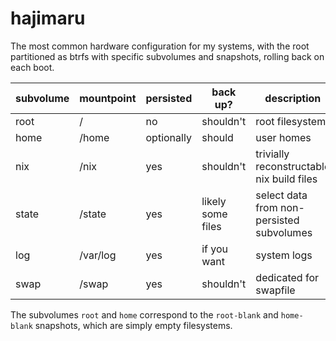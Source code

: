# hajimaru
The most common hardware configuration for my systems, with the root
partitioned as btrfs with specific subvolumes and snapshots, rolling
back on each boot.

| subvolume | mountpoint | persisted  | back up?          | description                               |
| --------- | ---------- | ---------- | ----------------  | ----------------------------------------- |
| root      | /          | no         | shouldn't         | root filesystem                           |
| home      | /home      | optionally | should            | user homes                                |
| nix       | /nix       | yes        | shouldn't         | trivially reconstructable nix build files |
| state     | /state     | yes        | likely some files | select data from non-persisted subvolumes |
| log       | /var/log   | yes        | if you want       | system logs                               |
| swap      | /swap      | yes        | shouldn't         | dedicated for swapfile                    |

The subvolumes `root` and `home` correspond to the `root-blank` and
`home-blank` snapshots, which are simply empty filesystems.
